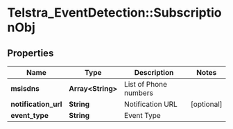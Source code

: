 # Telstra_EventDetection::SubscriptionObj

## Properties
Name | Type | Description | Notes
------------ | ------------- | ------------- | -------------
**msisdns** | **Array&lt;String&gt;** | List of Phone numbers | 
**notification_url** | **String** | Notification URL | [optional] 
**event_type** | **String** | Event Type | 



